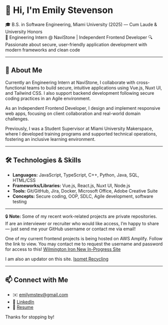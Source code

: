 # 👋 Hi, I'm Emily Stevenson

🎓 B.S. in Software Engineering, Miami University (2025) — Cum Laude & University Honors  
💼 Engineering Intern @ NaviStone | Independent Frontend Developer 
🔍 Passionate about secure, user-friendly application development with modern frameworks and clean code

---

## 🚀 About Me

Currently an Engineering Intern at NaviStone, I collaborate with cross-functional teams to build secure, intuitive applications using Vue.js, Nuxt UI, and Tailwind CSS. I also support backend development following secure coding practices in an Agile environment.

As an Independent Frontend Developer, I design and implement responsive web apps, focusing on client collaboration and real-world domain challenges.

Previously, I was a Student Supervisor at Miami University Makerspace, where I developed training programs and supported technical operations, fostering an inclusive learning environment.

---

## 🛠 Technologies & Skills

- **Languages:** JavaScript, TypeScript, C++, Python, Java, SQL, HTML/CSS  
- **Frameworks/Libraries:** Vue.js, React.js, Nuxt UI, Node.js  
- **Tools:** Git/GitHub, Jira, Docker, Microsoft Office, Adobe Creative Suite  
- **Concepts:** Secure coding, OOP, SDLC, Agile development, software testing


---

🔒 **Note:** Some of my recent work-related projects are private repositories.  
If are an interviewer or recruiter who would like access, I’m happy to share — just send me your GitHub username or contact me via email!

One of my current frontend projects is being hosted on AWS Amplify. Follow the link to view. You may contact me to request the username and password for access to this!
[Wilmington Iron New In-Progress Site](https://new.wilmingtoniron.com/)

I am also an updator on this site. [Isomet Recycling](https://www.isometrecycling.com/)

---

## 📫 Connect with Me

- ✉️ emilymstev@gmail.com  
- 💼 [LinkedIn](https://www.linkedin.com/in/emily-stevenson-64046824b/)
- 🧾 [Resume](https://github.com/user-attachments/files/22234472/Emily.Stevenson.Cincinnati.Software.Developer.Resume.pdf)

Thanks for stopping by!
